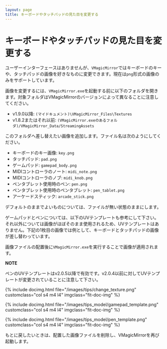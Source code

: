 ```yaml
---
layout: page
title: キーボードやタッチパッドの見た目を変更する
---
```


# キーボードやタッチパッドの見た目を変更する

ユーザーインターフェースはありませんが、`VMagicMirror`ではキーボードのキーや、タッチパッドの画像を好きなものに変更できます。現在は`png`形式の画像のみをサポートしています。

画像を変更するには、`VMagicMirror.exe`を起動する前に以下のフォルダを開きます。対象フォルダはVMagicMirrorのバージョンによって異なることに注意してください。

<div class="doc-ul" markdown="1">

- v1.9.0以降: `(マイドキュメント)\VMagicMirror_Files\Textures`
- v1.8.2またはそれ以前: `(VMagicMirror.exeのあるフォルダ)/VMagicMirror_Data/StreamingAssets`

</div>


このフォルダへ差し替えたい画像を追加します。ファイル名は次のようにしてください。

* キーボードのキー画像: `key.png`
* タッチパッド: `pad.png`
* ゲームパッド: `gamepad_body.png`
* MIDIコントローラのノート: `midi_note.png`
* MIDIコントローラのノブ: `midi_knob.png`
* ペンタブレット使用時のペン: `pen.png`
* ペンタブレット使用時のペンタブレット: `pen_tablet.png`
* アーケードスティック: `arcade_stick.png`

デフォルトのままでよいものについては、ファイルが無い状態のままにします。

ゲームパッドとペンについては、以下のUVテンプレートも参考にして下さい。それ以外については画像がほぼそのまま使用されるため、UVテンプレートはありません。下記の1枚目の画像では例として、キーボードとタッチパッドの画像が差し替わっています。

画像ファイルの配置後に`VMagicMirror.exe`を実行することで画像が適用されます。

<div class="note-area" markdown="1">

**NOTE**

ペンのUVテンプレートはv2.0.5以降で有効です。v2.0.4以前に対してUVテンプレートが変更されていることに注意して下さい。

</div>

<div class="row">

{% include docimg.html file="/images/tips/change_texture.png" customclass="col s4 m4 l4" imgclass="fit-doc-img" %}

{% include docimg.html file="/images/tips_model/gamepad_template.png" customclass="col s4 m4 l4" imgclass="fit-doc-img" %}

{% include docimg.html file="/images/tips_model/pen_template.png" customclass="col s4 m4 l4" imgclass="fit-doc-img" %}

</div>

もとに戻したいときは、配置した画像ファイルを削除し、VMagicMirrorを再び起動します。
